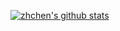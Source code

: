 [![zhchen's github stats](https://github-readme-stats.vercel.app/api?username=zhchenme?theme=highcontrast)](https://github.com/anuraghazra/github-readme-stats)

<!--
**zhchenme/zhchenme** is a ✨ _special_ ✨ repository because its `README.md` (this file) appears on your GitHub profile.

Here are some ideas to get you started:

- 🔭 I’m currently working on ...
- 🌱 I’m currently learning ...
- 👯 I’m looking to collaborate on ...
- 🤔 I’m looking for help with ...
- 💬 Ask me about ...
- 📫 How to reach me: ...
- 😄 Pronouns: ...
- ⚡ Fun fact: ...
-->
